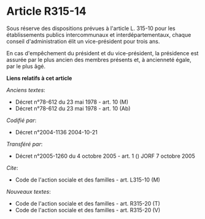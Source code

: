 # Article R315-14

Sous réserve des dispositions prévues à l'article L. 315-10 pour les établissements publics intercommunaux et
interdépartementaux, chaque conseil d'administration élit un vice-président pour trois ans.

En cas d'empêchement du président et du vice-président, la présidence est assurée par le plus ancien des membres présents et,
à ancienneté égale, par le plus âgé.

**Liens relatifs à cet article**

_Anciens textes_:

  - Décret n°78-612 du 23 mai 1978 - art. 10 (M)
  - Décret n°78-612 du 23 mai 1978 - art. 10 (Ab)

_Codifié par_:

  - Décret n°2004-1136 2004-10-21

_Transféré par_:

  - Décret n°2005-1260 du 4 octobre 2005 - art. 1 () JORF 7 octobre 2005

_Cite_:

  - Code de l'action sociale et des familles - art. L315-10 (M)

_Nouveaux textes_:

  - Code de l'action sociale et des familles - art. R315-20 (T)
  - Code de l'action sociale et des familles - art. R315-20 (V)
